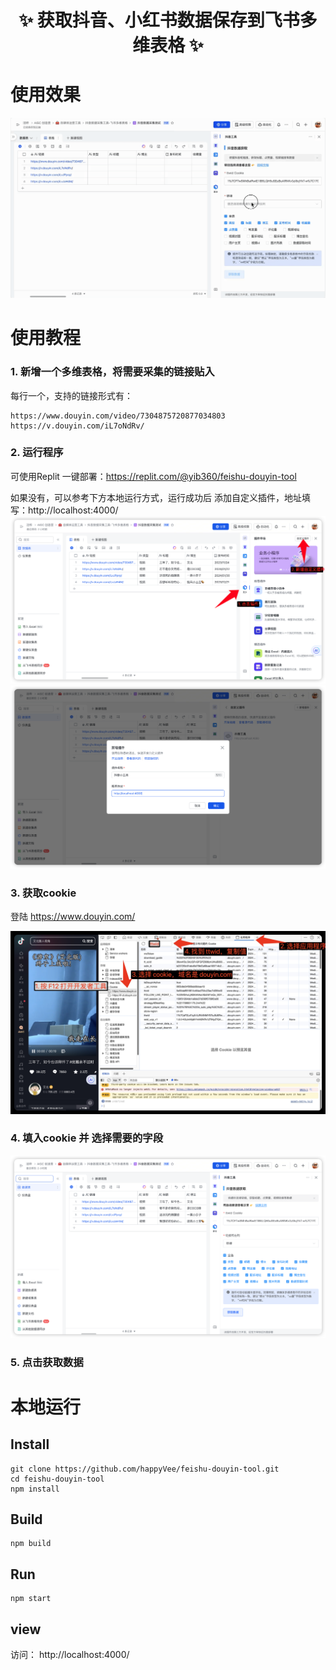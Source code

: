 <h1 align="center">✨ 获取抖音、小红书数据保存到飞书多维表格 ✨</h1>

# 使用效果
![使用效果](/use-doc/使用示例.gif)

# 使用教程
### 1. 新增一个多维表格，将需要采集的链接贴入
每行一个，支持的链接形式有：

```
https://www.douyin.com/video/7304875720877034803
https://v.douyin.com/iL7oNdRv/
```

### 2. 运行程序

可使用Replit 一键部署：https://replit.com/@yib360/feishu-douyin-tool

如果没有，可以参考下方本地运行方式，运行成功后
添加自定义插件，地址填写：http://localhost:4000/
![新增自定义插件](/use-doc/新增自定义插件.png)
![填写自定义插件](/use-doc/填写自定义插件.png)

### 3. 获取cookie
登陆 https://www.douyin.com/

![获取cookie](/use-doc/获取cookie.png)

### 4. 填入cookie 并 选择需要的字段
![使用截图](/use-doc/使用截图.png)

### 5. 点击获取数据

# 本地运行
## Install
```
git clone https://github.com/happyVee/feishu-douyin-tool.git
cd feishu-douyin-tool
npm install
```

## Build
```
npm build
```

## Run
```
npm start
```

## view
访问： http://localhost:4000/
